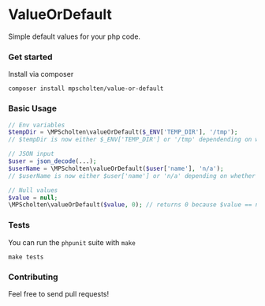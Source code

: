 ValueOrDefault
==============

Simple default values for your php code.

### Get started ###

Install via composer

    composer install mpscholten/value-or-default

### Basic Usage ###

```php
// Env variables
$tempDir = \MPScholten\valueOrDefault($_ENV['TEMP_DIR'], '/tmp');
// $tempDir is now either $_ENV['TEMP_DIR'] or '/tmp' dependending on whether $_ENV['TEMP_DIR'] is set

// JSON input
$user = json_decode(...);
$userName = \MPScholten\valueOrDefault($user['name'], 'n/a');
// $userName is now either $user['name'] or 'n/a' depending on whether $user['name'] is set and non-null

// Null values
$value = null;
\MPScholten\valueOrDefault($value, 0); // returns 0 because $value == null
```

### Tests ###

You can run the `phpunit` suite with `make`

    make tests

### Contributing ###

Feel free to send pull requests!
